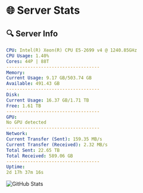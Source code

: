 # 🌐 Server Stats
## 🔍 Server Info
```yaml
CPU: Intel(R) Xeon(R) CPU E5-2699 v4 @ 1240.85GHz
CPU Usage: 1.40%
Cores: 44P | 88T
-----------------------------------
Memory:
Current Usage: 9.17 GB/503.74 GB
Available: 491.43 GB
-----------------------------------
Disk:
Current Usage: 16.37 GB/1.71 TB
Free: 1.61 TB
-----------------------------------
GPU:
No GPU detected
-----------------------------------
Network:
Current Transfer (Sent): 159.35 MB/s
Current Transfer (Received): 2.32 MB/s
Total Sent: 22.65 TB
Total Received: 589.06 GB
-----------------------------------
Uptime:
2d 17h 37m 16s
```
![GitHub Stats](https://img.shields.io/badge/Updated-2025-02-10_16:20:34-blue)
